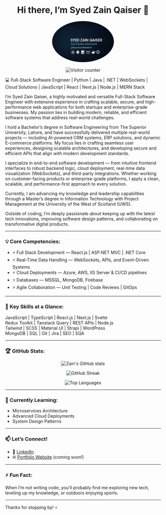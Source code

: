 

<h1 align="center">Hi there, I’m Syed Zain Qaiser 👋</h1>

<p align="center">
  <img src="profile.jpg" width="200" style="border-radius:50%;" alt="Syed Zain Qaiser" />
</p>


<p align="center">
  <img src="https://komarev.com/ghpvc/?username=ZAINSHAH121&label=Visitors&color=0e75b6&style=flat" alt="Visitor counter"/>
</p>

💻 Full-Stack Software Engineer | Python | Java | .NET | WebSockets | Cloud Solutions | JavaScript | React | Next.js | Node.js | MERN Stack  

I’m Syed Zain Qaiser, a highly motivated and versatile Full-Stack Software Engineer with extensive experience in crafting scalable, secure, and high-performance web applications for both startups and enterprise-grade businesses. My passion lies in building modern, reliable, and efficient software systems that address real-world challenges.

I hold a Bachelor’s degree in Software Engineering from The Superior University, Lahore, and have successfully delivered multiple real-world projects — including AI-powered CRM systems, ERP solutions, and dynamic E-commerce platforms. My focus lies in crafting seamless user experiences, designing scalable architectures, and developing secure and efficient APIs that align with modern development standards.


I specialize in end-to-end software development — from intuitive frontend interfaces to robust backend logic, cloud deployment, real-time data visualization (WebSockets), and third-party integrations. Whether working on customer-facing products or enterprise-grade platforms, I apply a clean, scalable, and performance-first approach to every solution.

Currently, I am advancing my knowledge and leadership capabilities through a Master’s degree in Information Technology with Project Management at the University of the West of Scotland (UWS).

Outside of coding, I’m deeply passionate about keeping up with the latest tech innovations, improving software design patterns, and collaborating on transformative digital products.

---

### 💡 Core Competencies:
- ⚡ Full Stack Development — React.js | ASP.NET MVC | .NET Core
- ⚡ Real-Time Data Handling — WebSockets, APIs, and Event-Driven Systems
- ⚡ Cloud Deployments — Azure, AWS, IIS Server & CI/CD pipelines
- ⚡ Databases — MSSQL, MongoDB, Firebase
- ⚡ Agile Collaboration — Unit Testing | Code Reviews | GitOps  

---

### 🧠 Key Skills at a Glance:
JavaScript | TypeScript | React.js | Next.js | Svelte  
Redux Toolkit | Tanstack Query | REST APIs | Node.js  
Tailwind | SCSS | Material UI | Strapi | WordPress  
MongoDB | SQL | Git | Jira | SEO | SQA  

---

### 🏆 GitHub Stats:

<p align="center">
  <img src="https://github-readme-stats.vercel.app/api?username=ZAINSHAH121&show_icons=true&theme=radical" alt="Zain's GitHub stats" />
</p>
<p align="center">
  <img src="https://streak-stats.demolab.com?user=ZAINSHAH121&theme=dark" alt="GitHub Streak" />
</p>

<p align="center">
  <img src="https://github-readme-stats.vercel.app/api/top-langs/?username=ZAINSHAH121&layout=compact&theme=dark" alt="Top Languages" />
</p>

---

### 🌱 Currently Learning:
- Microservices Architecture
- Advanced Cloud Deployments
- System Design Patterns  

---

### 📫 Let’s Connect!
- 💼 [LinkedIn](https://www.linkedin.com/in/syed-zain-qaiser51214)
- 🌐 [Portfolio Website](#) (coming soon!)

---

### ⚡ Fun Fact:
When I’m not writing code, you’ll probably find me exploring new tech, leveling up my knowledge, or outdoors enjoying sports.

---

Thanks for stopping by! ⭐